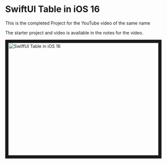# SwiftUI Table in iOS 16

This is the completed Project for the YouTube video of the same name

The starter project and video is available in the notes for the video.

<a href="http://www.youtube.com/watch?feature=player_embedded&v=F3LziFHJGUo
" target="_blank"><img src="http://img.youtube.com/vi/F3LziFHJGUo/0.jpg" 
alt="SwiffUI Table in iOS 16" width="480" height="360" border="10" /></a>

